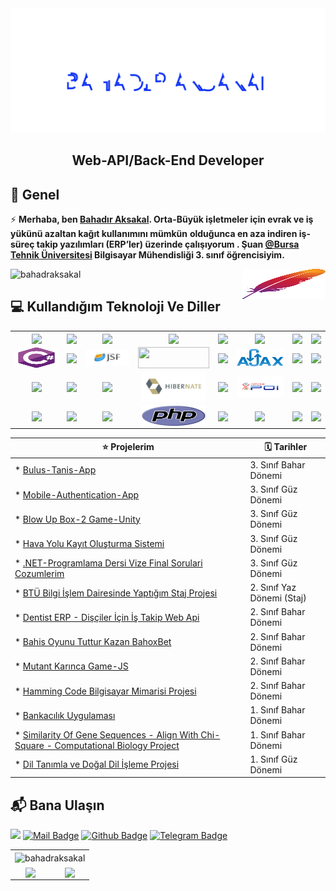 <link href="https://cdn.jsdelivr.net/npm/bootstrap@5.1.1/dist/css/bootstrap.min.css" rel="stylesheet" integrity="sha384-F3w7mX95PdgyTmZZMECAngseQB83DfGTowi0iMjiWaeVhAn4FJkqJByhZMI3AhiU" crossorigin="anonymous">
<img src="./Bahadr.svg" widht="860px"></img>  

<h2 align="center">Web-API/Back-End Developer</h2>

## 📖  Genel
⚡ **Merhaba, ben [Bahadır Aksakal](https://www.linkedin.com/in/bahad%C4%B1r-aksakal-360b721b7/). Orta-Büyük işletmeler için evrak ve iş yükünü azaltan kağıt kullanımını mümkün**
**olduğunca en aza indiren iş-süreç takip yazılımları (ERP’ler) üzerinde çalışıyorum . Şuan [@Bursa Tehnik Üniversitesi](https://btu.edu.tr/) Bilgisayar Mühendisliği 3. sınıf öğrencisiyim.**
<p align="left"><img src="https://komarev.com/ghpvc/?username=bahadraksakal&label=Profile%20views&color=ff0f32&style=flat" alt="bahadraksakal" /><img align="right" src="./img/apache.svg" width="134" height="48"/></p>
       
## :computer: Kullandığım Teknoloji Ve Diller
<div>
            <table>
                    <tr>
                        <td align="center" ><img align="center" src="https://img.shields.io/badge/Java-ED8B00?style=for-the-badge&logo=java&logoColor=white"/></td>
                        <td align="center" ><img align="center" src="https://img.shields.io/badge/Java EE-ff6600?style=for-the-badge&logo=java&logoColor=white"/></td>
                <td align="center" ><img align="center" src="https://img.shields.io/badge/Microsoft_Excel-217346?style=for-the-badge&logo=microsoft-excel&logoColor=white"/></td>
                        <td align="center" ><img align="center" src="https://img.shields.io/badge/Selenium-43B02A?style=for-the-badge&logo=Selenium&logoColor=white"/></td>
                        <td align="center"><img align="center" src="https://img.shields.io/badge/MySQL-00000F?style=for-the-badge&logo=mysql&logoColor=white"/></td>
                        <td align="center"><img align="center" src="https://img.shields.io/badge/.NET-512BD4?style=for-the-badge&logo=dotnet&logoColor=white"/></td>
                        <td align="center"><img align="center" src="https://img.shields.io/badge/Python-FFD43B?style=for-the-badge&logo=python&logoColor=darkgreen"/></td>
                        <td  align="center" ><img align="center" src="https://img.shields.io/badge/c-%2300599C.svg?style=for-the-badge&logo=c&logoColor=white"/></td>
                    </tr>
                    <tr>
                        <td align="center"><img align="center" src="./csharp-original.svg" width="104" height="34"/></td>                        
                        <td align="center"><img align="center" src="https://img.shields.io/badge/css3-%231572B6.svg?style=for-the-badge&logo=css3&logoColor=white"/></td>
                        <td align="center"><img align="center" src="./img/javaSF.png" width="104" height="26" /></td>
<td align="center"><img align="center" src="https://www.primefaces.org/showcase/javax.faces.resource/images/primefaces-logo.svg.xhtml?ln=showcase" width="114" height="34"/></td>
                        <td align="center"><img align="center" src="https://img.shields.io/badge/jQuery-0769AD?style=for-the-badge&logo=jquery&logoColor=white"/></td>
                        <td align="center"><img align="center" src="./img/ajax.svg" width="104" height="28" /></td>
                      <td align="center"><img align="center" src="https://img.shields.io/badge/bootstrap-%23563D7C.svg?style=for-the-badge&logo=bootstrap&logoColor=white"/></td>
                        <td align="center"><img align="center" src="https://img.shields.io/badge/HTML5-E34F26?style=for-the-badge&logo=html5&logoColor=white" /></td>
                    </tr>
                    <tr>
               <td align="center" ><img align="center" src="https://img.shields.io/badge/javascript-%23323330.svg?style=for-the-badge&logo=javascript&logoColor=%23F7DF1E"/></td>
                        <td align="center" ><img align="center" src="https://img.shields.io/badge/spring-%236DB33F.svg?style=for-the-badge&logo=spring&logoColor=white"/></td>
            <td align="center" ><img align="center" src="https://img.shields.io/badge/NetBeansIDE-1B6AC6.svg?style=for-the-badge&logo=apache-netbeans-ide&logoColor=white"/></td>
                        <td align="center" ><img align="center" src="./img/hibernate.svg" width="104" height="48"/></td>
                        <td align="center"><img align="center" src="https://img.shields.io/badge/TypeScript-007ACC?style=for-the-badge&logo=typescript&logoColor=white"/></td>
                        <td align="center"><img align="center" src="./img/ApachePOI.svg" width="114" height="34"/></td>
                        <td align="center"><img align="center" src="https://img.shields.io/badge/angular-%23DD0031.svg?style=for-the-badge&logo=angular&logoColor=white"/></td>
                        <td align="center"><img align="center" src="https://img.shields.io/badge/Node.js-339933?style=for-the-badge&logo=nodedotjs&logoColor=white"/></td>
                    </tr>  
                   <tr>
                  <td align="center" ><img align="center" src="https://img.shields.io/badge/Apache%20Maven-C71A36?style=for-the-badge&logo=Apache%20Maven&logoColor=white"/></td>
                        <td align="center" ><img align="center" src="https://img.shields.io/badge/MongoDB-white?style=for-the-badge&logo=mongodb&logoColor=4EA94B"/></td>
                 <td align="center" ><img align="center" src="https://img.shields.io/badge/VS_Code-0078D4?style=for-the-badge&logo=visual%20studio%20code&logoColor=white"/></td>
                        <td align="center" ><img align="center" src="./img/php-logo.svg" width="104" height="34"/></td>
                        <td align="center"><img align="center" src="https://img.shields.io/badge/unity-%23000000.svg?style=for-the-badge&logo=unity&logoColor=white" /></td>
                        <td align="center"><img align="center" src="https://img.shields.io/badge/react_native-%2320232a.svg?style=for-the-badge&logo=react&logoColor=%2361DAFB" /></td>
                        <td align="center"><img align="center" src="https://img.shields.io/badge/Visual%20Studio-5C2D91.svg?style=for-the-badge&logo=visual-studio&logoColor=white"/></td>
                        <td align="center"><img align="center" src="https://img.shields.io/badge/Vue.js-35495E?style=for-the-badge&logo=vuedotjs&logoColor=4FC08D"/></td>
                    </tr> 
            </table>
</div> 

| **⭐ Projelerim**  | **:spiral_calendar:  Tarihler** |
| --- | --- |
| * [Bulus-Tanis-App](https://github.com/bahadraksakal/Bulus-Tanis-App) | 3. Sınıf Bahar Dönemi |
| * [Mobile-Authentication-App](https://github.com/bahadraksakal/Mobile-Authentication-App#tr) | 3. Sınıf Güz Dönemi |
| * [Blow Up Box-2 Game-Unity](https://github.com/bahadraksakal/OyunProgramlaFinalProje-BlowUpBox2) | 3. Sınıf Güz Dönemi |
| * [Hava Yolu Kayıt Oluşturma Sistemi](https://github.com/bahadraksakal/Hava-Yolu-Kayit-Sistemi) | 3. Sınıf Güz Dönemi |
| * [.NET-Programlama Dersi Vize Final Sorulari Cozumlerim](https://github.com/bahadraksakal/.NET-Programlama-Dersi-Vize-Final-Sorulari-Cozumlerim) | 3. Sınıf Güz Dönemi |
| * [BTÜ Bilgi İşlem Dairesinde Yaptığım Staj Projesi](https://github.com/bahadraksakal/Universite-Is-Talep-Takip) | 2. Sınıf Yaz Dönemi (Staj) |
| * [Dentist ERP - Dişçiler İçin İş Takip Web Api](https://github.com/bahadraksakal/Dentist-ERP-FULL) | 2. Sınıf Bahar Dönemi |
| * [Bahis Oyunu Tuttur Kazan BahoxBet](https://github.com/bahadraksakal/Bahis-Oyunu-Tuttur-Kazan-BahoxBet) | 2. Sınıf Bahar Dönemi |
| * [Mutant Karınca Game-JS](https://github.com/bahadraksakal/WepProgramlamaProje-JSGAME-MUTANT-KARINCA) | 2. Sınıf Bahar Dönemi |
| * [Hamming Code Bilgisayar Mimarisi Projesi](https://github.com/bahadraksakal/Hamming-Code-Genarator-With-Gui-2.-Sinif-Bilgisayar-Mimarisi-Dersi-Proje-Odevi) | 2. Sınıf Bahar Dönemi |
| * [Bankacılık Uygulaması](https://github.com/bahadraksakal/Java_Bahar_Donemi_Proje) | 1. Sınıf Bahar Dönemi |
| * [Similarity Of Gene Sequences - Align With Chi-Square - Computational Biology Project](https://github.com/bahadraksakal/Java_HBG_Project) | 1. Sınıf Bahar Dönemi |
| * [Dil Tanımla ve Doğal Dil İşleme Projesi](https://github.com/bahadraksakal/Guz_Donemi_Projem_1.Sinif-) | 1. Sınıf Güz Dönemi |


## 📬 Bana Ulaşın
[![](https://img.shields.io/badge/linkedin-%230077B5.svg?&style=for-the-badge&logo=linkedin&logoColor=white)](https://www.linkedin.com/in/bahad%C4%B1r-aksakal-360b721b7/)
[![Mail Badge](https://img.shields.io/badge/email-c14438?style=for-the-badge&logo=Gmail&logoColor=white&link=mailto:bahadraksakal201@gmail.com)](mailto:bahadraksakal201@gmail.com)
[![Github Badge](https://img.shields.io/badge/github-333?style=for-the-badge&logo=github&logoColor=white)](https://github.com/bahadraksakal)       [![Telegram Badge](https://img.shields.io/badge/Telegram-2CA5E0?style=for-the-badge&logo=telegram&logoColor=white)](https://t.me/bahadr_aksakal)  
<div class="container" style="align-items: center">
            <table class="table table-striped table-bordered table-hover">
                <tbody>
                    <tr>
                        <td colspan="2" align="center"><img align="center" src="https://github-readme-stats.vercel.app/api/top-langs?username=bahadraksakal&show_icons=true&cache_seconds=1800&locale=en&layout=compact" alt="bahadraksakal" /></td>
                    </tr>
                    <tr>
                        <td align="center"><img align="center" src="https://github-readme-stats.vercel.app/api?username=bahadraksakal&show_icons=true&theme=tokyonight" /></td>
                        <td align="center"><img align="center"src="https://github-readme-streak-stats.herokuapp.com/?user=bahadraksakal&theme=tokyonight" /></td>              
                    </tr>                   
                </tbody>
            </table>
</div>

